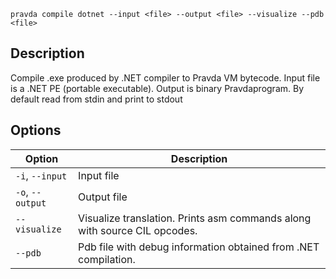 <!--
THIS FILE IS GENERATED. DO NOT EDIT MANUALLY!
-->

```pravda compile dotnet --input <file> --output <file> --visualize --pdb <file>```

## Description
Compile .exe produced by .NET compiler to Pravda VM bytecode. Input file is a .NET PE (portable executable). Output is binary Pravdaprogram. By default read from stdin and print to stdout
## Options

|Option|Description|
|----|----|
|`-i`, `--input`|Input file
|`-o`, `--output`|Output file
|`--visualize`|Visualize translation. Prints asm commands along with source CIL opcodes.
|`--pdb`|Pdb file with debug information obtained from .NET compilation.
